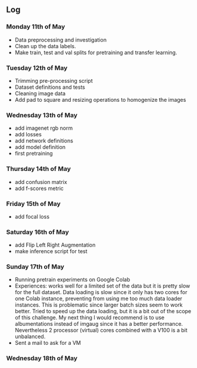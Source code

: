 ## Log 
### Monday 11th of May
* Data preprocessing and investigation
* Clean up the data labels.
* Make train, test and val splits for pretraining and transfer learning.

### Tuesday 12th of May
* Trimming pre-processing script
* Dataset definitions and tests
* Cleaning image data
* Add pad to square and resizing operations to homogenize the images

### Wednesday 13th of May
* add imagenet rgb norm
* add losses
* add network definitions
* add model definition
* first pretraining 

### Thursday 14th of May
* add confusion matrix 
* add f-scores metric

### Friday 15th of May
* add focal loss

### Saturday 16th of May
* add Flip Left Right Augmentation
* make inference script for test

### Sunday 17th of May
* Running pretrain experiments on Google Colab
* Experiences: works well for a limited set of the data but it is pretty slow for the full dataset. 
Data loading is slow since it only has two cores for one Colab instance, preventing from using me too much data loader instances.
This is problematic since larger batch sizes seem to work better.
Tried to speed up the data loading, but it is a bit out of the scope of this challenge.
My next thing I would recommend is to use albumentations instead of imgaug since it has a better performance.
Nevertheless 2 processor (virtual) cores combined with a V100 is a bit unbalanced.
* Sent a mail to ask for a VM

### Wednesday 18th of May 






